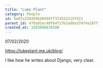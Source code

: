 ```yaml
---
title: "Luke Plant"
category: People
id: 5e07a258459640459ff374523115f411
parent_id: 470a85ec48f64f17b1e8ba374f4a187f
created_at: 1593696676580
---
```


07/02/2020

https://lukeplant.me.uk/blog/

I like how he writes about Django, very clear.
                